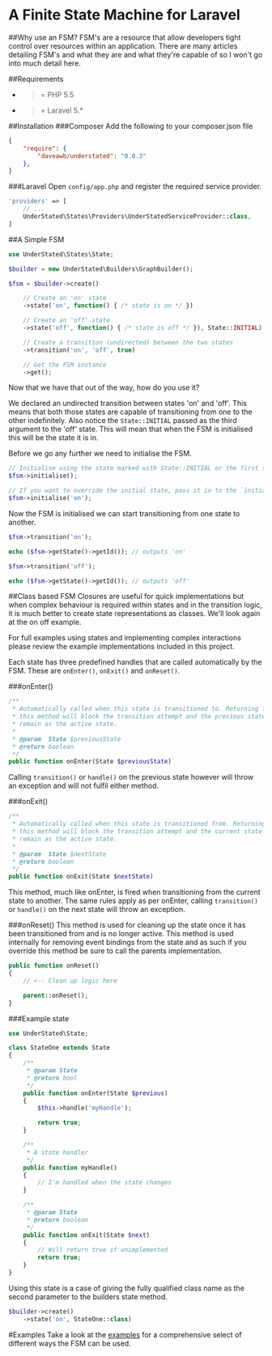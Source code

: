 A Finite State Machine for Laravel
==================================

##Why use an FSM?
FSM's are a resource that allow developers tight control over resources within an application. There are many
articles detailing FSM's and what they are and what they're capable of so I won't go into much detail here.

##Requirements
- >= PHP 5.5
- >= Laravel 5.*

##Installation
###Composer
Add the following to your composer.json file

````json
{
    "require": {
        "daveawb/understated": "0.0.3"
    },
}
````

###Laravel
Open `config/app.php` and register the required service provider.

```php
'providers' => [
    // ...
    UnderStated\States\Providers\UnderStatedServiceProvider::class,
]
```

##A Simple FSM
````php
use UnderStated\States\State;

$builder = new UnderStated\Builders\GraphBuilder();

$fsm = $builder->create()

    // Create an 'on' state
    ->state('on', function() { /* state is on */ })

    // Create an 'off' state
    ->state('off', function() { /* state is off */ }), State::INITIAL)

    // Create a transition (undirected) between the two states
    ->transition('on', 'off', true)

    // Get the FSM instance
    ->get();
````

Now that we have that out of the way, how do you use it?

We declared an undirected transition between states 'on' and 'off'. This means that both those states are capable of
transitioning from one to the other indefinitely. Also notice the `State::INITIAL` passed as the third argument to
the 'off' state. This will mean that when the FSM is initialised this will be the state it is in.

Before we go any further we need to initialise the FSM.

````php
// Initialise using the state marked with State::INITIAL or the first state added.
$fsm->initialise();

// If you want to override the initial state, pass it in to the `initialise` method
$fsm->initialise('on');
````

Now the FSM is initialised we can start transitioning from one state to another.

````php
$fsm->transition('on');

echo ($fsm->getState()->getId()); // outputs 'on'

$fsm->transition('off');

echo ($fsm->getState()->getId()); // outputs 'off'
````

##Class based FSM
Closures are useful for quick implementations but when complex behaviour is required within states and in the transition logic, it is much better to create state representations as classes. We'll look again at the on off example.

For full examples using states and implementing complex interactions please review the example implementations included in this project.

Each state has three predefined handles that are called automatically by the FSM. These are `onEnter()`, `onExit()` and `onReset()`.

###onEnter()
```php
/**
 * Automatically called when this state is transitioned to. Returning false from
 * this method will block the transition attempt and the previous state will
 * remain as the active state.
 *
 * @param  State $previousState
 * @return boolean
 */
public function onEnter(State $previousState)
```
Calling `transition()` or `handle()` on the previous state however will throw an exception and will not fulfil either method.

###onExit()
```php
/**
 * Automatically called when this state is transitioned from. Returning false from
 * this method will block the transition attempt and the current state will
 * remain as the active state.
 *
 * @param  State $nextState
 * @return boolean
 */
public function onExit(State $nextState)
```
This method, much like onEnter, is fired when transitioning from the current state to another. The same rules apply as per onEnter, calling `transition()` or `handle()` on the next state will throw an exception.

###onReset()
This method is used for cleaning up the state once it has been transitioned from and is no longer active. This method is used internally for removing event bindings from the state and as such if you override this method be sure to call the parents implementation.

````php
public function onReset()
{
    // <-- Clean up logic here

    parent::onReset();
}
````
###Example state
````php
use UnderStated\State;

class StateOne extends State
{
    /**
     * @param State
     * @return bool
     */
    public function onEnter(State $previous)
    {
        $this->handle('myHandle');

        return true;
    }

    /**
     * A state handler
     */
    public function myHandle()
    {
        // I'm handled when the state changes
    }

    /**
     * @param State
     * @return boolean
     */
    public function onExit(State $next)
    {
        // Will return true if unimplemented
        return true;
    }
}
````

Using this state is a case of giving the fully qualified class name as the second parameter to the builders state method.

````php
$builder->create()
    ->state('on', StateOne::class)
````

#Examples
Take a look at the [examples](https://github.com/Daveawb/UnderStated/tree/master/examples) for a comprehensive select
 of different ways the FSM can be used.
